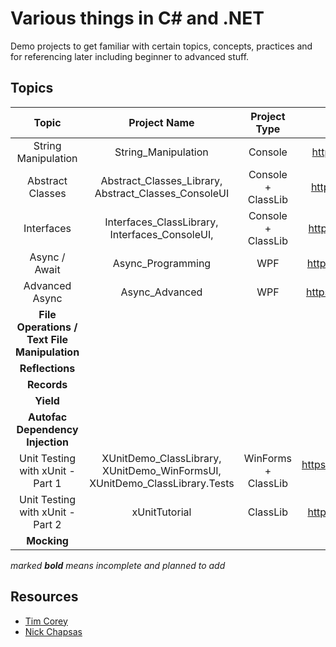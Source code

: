 # Various things in C# and .NET

Demo projects to get familiar with certain topics, concepts, practices and for referencing later including beginner to advanced stuff.

## Topics

|                    Topic                     |                         Project Name                         |    Project Type     |                 Resource(s)                 |  Topic Category   | External Libs/Packages |
| :------------------------------------------: | :----------------------------------------------------------: | :-----------------: | :-----------------------------------------: | :---------------: | :--------------------: |
|             String Manipulation              |                     String_Manipulation                      |       Console       |        https://youtu.be/ioi__WRETk4         |   General Usage   |          None          |
|               Abstract Classes               |     Abstract_Classes_Library, Abstract_Classes_ConsoleUI     | Console + ClassLib  |        https://youtu.be/jRkmPRk5j2E         | General Knowledge |          None          |
|                  Interfaces                  |        Interfaces_ClassLibrary, Interfaces_ConsoleUI,        | Console + ClassLib  |        https://youtu.be/A7qwuFnyIpM         | General Knowledge |          None          |
|                Async / Await                 |                      Async_Programming                       |         WPF         |        https://youtu.be/2moh18sh5p4         |   Intermediate    |          None          |
|                Advanced Async                |                        Async_Advanced                        |         WPF         |        https://youtu.be/ZTKGRJy5P2M         |   Intermediate    |          None          |
| **File Operations / Text File Manipulation** |                                                              |                     |                                             |                   |                        |
|               **Reflections**                |                                                              |                     |                                             |                   |                        |
|                 **Records**                  |                                                              |                     |                                             |                   |                        |
|                  **Yield**                   |                                                              |                     |                                             |                   |                        |
|       **Autofac Dependency Injection**       |                                                              |                     |                                             |   Intermediate    |        Autofac         |
|      Unit Testing with xUnit -  Part 1       | XUnitDemo_ClassLibrary, XUnitDemo_WinFormsUI, XUnitDemo_ClassLibrary.Tests | WinForms + ClassLib | https://www.youtube.com/watch?v=ub3P8c87cwk |     Advanced      |         xUnit          |
|      Unit Testing with xUnit -  Part 2       |                        xUnitTutorial                         |      ClassLib       |        https://youtu.be/2Wp8en1I9oQ         |     Advanced      |         xUnit          |
|                 **Mocking**                  |                                                              |                     |                                             |                   |          Moq           |

*marked **bold** means incomplete and planned to add*

## Resources

- [Tim Corey](https://www.youtube.com/channel/UC-ptWR16ITQyYOglXyQmpzw) 
- [Nick Chapsas](https://www.youtube.com/channel/UCrkPsvLGln62OMZRO6K-llg)

